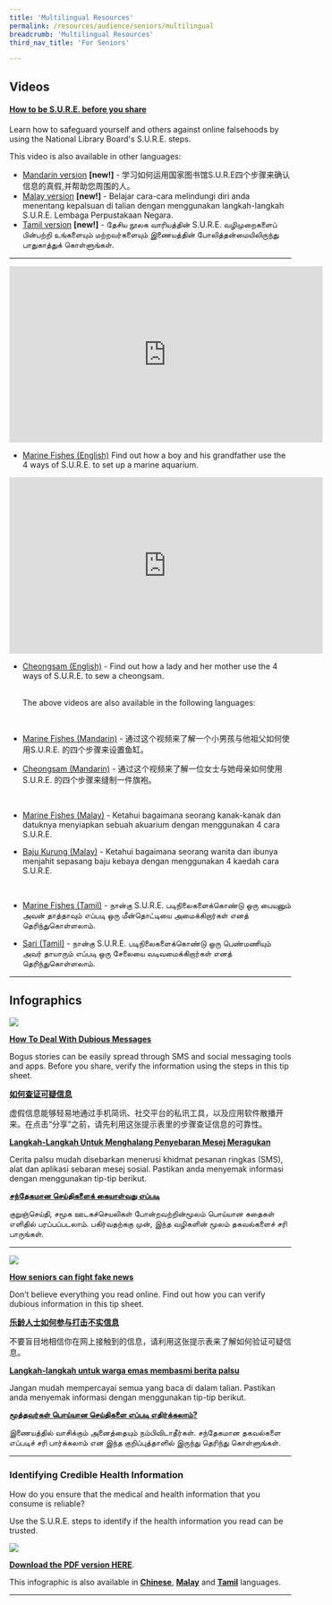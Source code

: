 ```yaml
---
title: 'Multilingual Resources'
permalink: /resources/audience/seniors/multilingual
breadcrumb: 'Multilingual Resources'
third_nav_title: 'For Seniors'

---
```



## Videos

#### [**How to be S.U.R.E. before you share**](/blog/fake-news/FN0004)

Learn how to safeguard yourself and others against online falsehoods by using the National Library Board's S.U.R.E. steps. 

This video is also available in other languages:

- [Mandarin version](/blog/seniors/SN0022) **[new!]** - 学习如何运用国家图书馆S.U.R.E四个步骤来确认信息的真假,并帮助您周围的人。
- [Malay version](/blog/seniors/SN0023) **[new!]** - Belajar cara-cara melindungi diri anda menentang kepalsuan di talian dengan menggunakan langkah-langkah S.U.R.E. Lembaga Perpustakaan Negara.
- [Tamil version](/blog/seniors/SN0024) **[new!]** - தேசிய நூலக வாரியத்தின் S.U.R.E. வழிமுறைகளைப் பின்பற்றி உங்களையும் மற்றவர்களையும் இணையத்தின் போலித்தன்மையிலிருந்து பாதுகாத்துக் கொள்ளுங்கள்.

<hr> 
<iframe width="560" height="315" src="https://www.youtube.com/embed/YML5AOlGLH4" frameborder="0" allow="accelerometer; autoplay; encrypted-media; gyroscope; picture-in-picture" allowfullscreen></iframe>


- [Marine Fishes (English)](/blog/seniors/sn0006) Find out how a boy and his grandfather use the 4 ways of S.U.R.E. to set up a marine aquarium.

<iframe width="560" height="315" src="https://www.youtube.com/embed/ADhtSDhMsAg" frameborder="0" allow="accelerometer; autoplay; encrypted-media; gyroscope; picture-in-picture" allowfullscreen></iframe>


- [Cheongsam (English)](/blog/seniors/sn0007) - Find out how a lady and her mother use the 4 ways of S.U.R.E. to sew a cheongsam.

  <br>The above videos are also available in the following languages:

  <br>

- [Marine Fishes (Mandarin)](/blog/seniors/sn0008) - 通过这个视频来了解一个小男孩与他祖父如何使用S.U.R.E. 的四个步骤来设置鱼缸。

- [Cheongsam (Mandarin)](/blog/seniors/sn0009) - 通过这个视频来了解一位女士与她母亲如何使用S.U.R.E. 的四个步骤来缝制一件旗袍。

  <br>

- [Marine Fishes (Malay)](/blog/seniors/sn0010) - Ketahui bagaimana seorang kanak-kanak dan datuknya menyiapkan sebuah akuarium dengan menggunakan 4 cara S.U.R.E.

- [Baju Kurung (Malay)](/blog/seniors/sn0011) - Ketahui bagaimana seorang wanita dan ibunya menjahit sepasang baju kebaya dengan menggunakan 4 kaedah cara S.U.R.E.

  <br>

- [Marine Fishes (Tamil)](/blog/seniors/sn0012) - நான்கு S.U.R.E. படிநிலைகளைக்கொண்டு ஒரு பையனும் அவன் தாத்தாவும் எப்படி ஒரு மீன்தொட்டியை அமைக்கிறார்கள் எனத் தெரிந்துகொள்ளலாம்.

- [Sari (Tamil)](/blog/seniors/sn0013) - நான்கு S.U.R.E. படிநிலைகளைக்கொண்டு ஒரு பெண்மணியும் அவர் தாயாரும் எப்படி ஒரு சேலையை வடிவமைக்கிறார்கள் எனத் தெரிந்துகொள்ளலாம்.


<hr>

## Infographics	

![](../images/dubious-messages-English-1573549989107.png)

[**How To Deal With Dubious Messages**](/blog/seniors/sn0005)

Bogus stories can be easily spread through SMS and social messaging tools and apps. Before you share, verify the information using the steps in this tip sheet. 



**[如何查证可疑信息](/blog/seniors/sn0014)**

虚假信息能够轻易地通过手机简讯、社交平台的私讯工具，以及应用软件散播开来。在点击“分享”之前，请先利用这张提示表里的步骤查证信息的可靠性。



**[Langkah-Langkah Untuk Menghalang Penyebaran Mesej Meragukan](/blog/seniors/sn0015)**

Cerita palsu mudah disebarkan menerusi khidmat pesanan ringkas (SMS), alat dan aplikasi sebaran mesej sosial. Pastikan anda menyemak informasi dengan menggunakan tip-tip  berikut.



[**சந்தேகமான செய்திகளைக் கையாள்வது எப்படி**](/blog/seniors/sn0016)

குறுஞ்செய்தி, சமூக ஊடகச்செயலிகள் போன்றவற்றின்மூலம் பொய்யான கதைகள் எளிதில் பரப்பப்படலாம். பகிர்வதற்ககு முன், இந்த வழிகளின் மூலம் தகவல்களைச் சரி பாருங்கள்.



<hr>

![](../images/seniors-fake-news.JPG)

**[How seniors can fight fake news](/blog/seniors/sn0017)**

Don’t believe everything you read online. Find out how you can verify dubious information in this tip sheet.    





[**乐龄人士如何参与打击不实信息**](/blog/seniors/sn0018)

不要盲目地相信你在网上接触到的信息，请利用这张提示表来了解如何验证可疑信息。  





**[Langkah-langkah untuk warga emas membasmi berita palsu](/blog/seniors/sn0019)**

Jangan mudah mempercayai semua yang baca di dalam talian. Pastikan anda menyemak informasi dengan menggunakan tip-tip berikut.





[**மூத்தவர்கள் பொய்யான செய்திகளை எப்படி எதிர்க்கலாம்?**](/blog/seniors/sn0020)

இணையத்தில் வாசிக்கும் அனைத்தையும் நம்பிவிடாதீர்கள்.   சந்தேகமான தகவல்களை எப்படிச் சரி பார்க்கலாம் என இந்த குறிப்புத்தாளில் இருந்து தெரிந்து கொள்ளுங்கள். 



<hr>
<h3>Identifying Credible Health Information</h3>

How do you ensure that the medical and health information that you consume is reliable?

Use the S.U.R.E. steps to identify if the health information you read can be trusted.

  

![](../images/infographic-Identifying%20Credible%20Health%20Information%2001.jpg)



**[Download the PDF version HERE](../../../infographic/Infographic-Identifying-Credible-Health-Information.pdf)**.

This infographic is also available in **[Chinese](/blog/information-literacy/IL00004)**, **[Malay](/blog/information-literacy/IL00005)** and **[Tamil](/blog/information-literacy/IL00006)** languages.



<hr>

